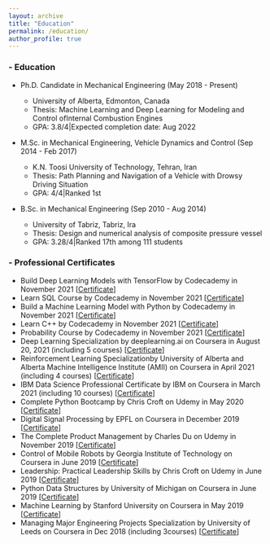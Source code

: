 ```yaml
---
layout: archive
title: "Education"
permalink: /education/
author_profile: true
---
```


### - Education

* Ph.D. Candidate in Mechanical Engineering (May 2018 - Present)
    * University of Alberta, Edmonton, Canada
    * Thesis: Machine Learning and Deep Learning for Modeling and Control ofInternal Combustion Engines
    * GPA: 3.8/4&#124;Expected completion date: Aug 2022

* M.Sc.  in Mechanical Engineering, Vehicle Dynamics and Control (Sep 2014 - Feb 2017)
    * K.N. Toosi University of Technology, Tehran, Iran
    * Thesis:  Path Planning and Navigation of a Vehicle with Drowsy Driving Situation
    * GPA: 4/4&#124;Ranked 1st

* B.Sc.  in Mechanical Engineering (Sep 2010 - Aug 2014)
    * University of Tabriz, Tabriz, Ira
    * Thesis:  Design and numerical analysis of composite pressure vessel
    * GPA: 3.28/4&#124;Ranked 17th among 111 students




### - Professional Certificates
* Build Deep Learning Models with TensorFlow by Codecademy in November 2021 [[Certificate](https://www.codecademy.com/profiles/arminNorouziYengeje3353267212/certificates/5f85c4b9c431a800138a60e0)]
* Learn SQL Course by Codecademy in November 2021 [[Certificate](https://www.codecademy.com/profiles/arminNorouziYengeje3353267212/certificates/042a4e5884e3eb6ea1f2a12be6abb851)]
* Build a Machine Learning Model with Python by Codecademy in November 2021 [[Certificate](https://www.codecademy.com/profiles/arminNorouziYengeje3353267212/certificates/5cab64c55f1de8039db366ef)]
* Learn C++  by Codecademy in November 2021	 [[Certificate](https://www.codecademy.com/profiles/arminNorouziYengeje3353267212/certificates/b74a2390dfc4127fa5d43fe147425ad0)]
* Probability Course by Codecademy in November 2021	 [[Certificate](https://www.codecademy.com/profiles/arminNorouziYengeje3353267212/certificates/1d8082be757299e1da03b664a757a4108)]
* Deep Learning Specialization by deeplearning.ai on Coursera in August 20, 2021 (including 5 courses) [[Certificate](https://www.coursera.org/verify/specialization/8XLSWB76CGA8)]
* Reinforcement Learning Specializationby University of Alberta and Alberta Machine Intelligence Institute (AMII) on  Coursera in April 2021 (including 4 courses) [[Certificate](https://www.coursera.org/account/accomplishments/specialization/certificate/UHKR664B4URQ)]
* IBM Data Science Professional Certificate by IBM on Coursera in March 2021 (including 10 courses) [[Certificate](https://www.youracclaim.com/badges/8006f30b-3a41-451e-857f-fa6afaa101cb?source=linked_in_profile)]
* Complete Python Bootcamp by Chris Croft on Udemy in May 2020 [[Certificate](https://www.udemy.com/certificate/UC-6725a76d-32a1-467b-a588-11333487ee5a/)]
* Digital Signal Processing by ́EPFL on Coursera in December 2019 [[Certificate](https://www.coursera.org/account/accomplishments/certificate/ELGQLSXCK4GF)]
* The Complete Product Management by Charles Du on Udemy in November 2019 [[Certificate](http://ude.my/UC-N9HAW2WY)]
* Control of Mobile Robots by Georgia Institute of Technology on Coursera in June 2019 [[Certificate](https://www.coursera.org/account/accomplishments/certificate/6LPL9TZRHZXC)]
* Leadership: Practical Leadership Skills by Chris Croft on Udemy in June 2019 [[Certificate](http://ude.my/UC-TGS1BFJ3)]
* Python Data Structures by University of Michigan on Coursera in June 2019 [[Certificate](https://www.coursera.org/account/accomplishments/certificate/LCLSTHSJFQF3)]
* Machine Learning by Stanford University on Coursera in May 2019 [[Certificate](https://www.coursera.org/account/accomplishments/certificate/MWZJJKHF4RPR)]
* Managing  Major  Engineering  Projects  Specialization by  University  of  Leeds  on  Coursera  in  Dec  2018  (including  3courses) [[Certificate](https://www.coursera.org/account/accomplishments/specialization/certificate/W858BDRLWCPA)]


